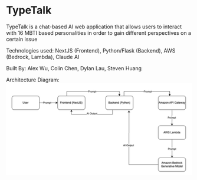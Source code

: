# TypeTalk
TypeTalk is a chat-based AI web application that allows users to interact with 16 MBTI based personalities in order to gain different perspectives on a certain issue

Technologies used: NextJS (Frontend), Python/Flask (Backend), AWS (Bedrock, Lambda), Claude AI

Built By: Alex Wu, Colin Chen, Dylan Lau, Steven Huang

Architecture Diagram:
![TypeTalk Architecture Diagram](images/diagram.png)
